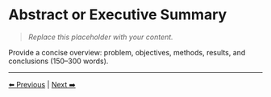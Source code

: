 # Abstract or Executive Summary

> _Replace this placeholder with your content._


Provide a concise overview: problem, objectives, methods, results, and conclusions (150–300 words).


---
[⬅️ Previous](../01-front-matter/title-page.md) | [Next ➡️](../01-front-matter/table-of-contents.md)

